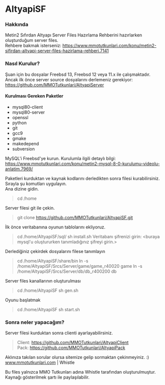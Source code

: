 # AltyapiSF

### Hakkında ###
Metin2 Sıfırdan Altyapı Server Files Hazırlama Rehberini hazırlarken oluşturduğum server files.                                                                                       
Rehbere bakmak isterseniz: https://www.mmotutkunlari.com/konu/metin2-sifirdan-altyapi-server-files-hazirlama-rehberi.7141

### Nasıl Kurulur? ####
Şuan için bu dosyalar Freebsd 13, Freebsd 12 veya 11.x ile çalışmaktadır. 
Ancak ilk önce server source dosyalarını derlemeniz gerekiyor: https://github.com/MMOTutkunlari/AltyapiServer

#### Kurulması Gereken Paketler ####
* mysql80-client
* mysql80-server
* openssl
* python
* git
* gcc9
* gmake
* makedepend
* subversion


MySQL'i Freebsd'ye kurun. Kurulumla ilgili detaylı bilgi: https://www.mmotutkunlari.com/konu/metin2-mysql-8-0-kurulumu-videolu-anlatim.7969/

Paketleri kurduktan ve kaynak kodlarını derledikten sonra filesi kurabilirsiniz.
Sırayla şu komutları uygulayın.                                                                                                                                                   
Ana dizine gidin.
> cd /home

Server filesi git ile çekin.
> git clone https://github.com/MMOTutkunlari/AltyapiSF.git

İlk önce veritabanına oyunun tablolarını ekliyoruz.
> cd /home/AltyapiSF/sql/
> sh install.sh
> Veritabanı şifrenizi girin: <buraya mysql'u oluştururken tanımladığınız şifreyi girin.>

Derlediğiniz çekirdek dosyalarını filese tanımlayın
> cd /home/AltyapiSF/share/bin
> ln -s /home/AltyapiSF/Srcs/Server/game/game_r40020 game
> ln -s /home/AltyapiSF/Srcs/Server/db/db_r400200 db

Server files kanallarının oluşturulması
> cd /home/AltyapiSF
> sh gen.sh

Oyunu başlatmak
> cd /home/AltyapiSF
> sh start.sh

### Sonra neler yapacağım? ###
Server filesi kurduktan sonra clienti ayarlayabilirsiniz.
> Client: https://github.com/MMOTutkunlari/AltyapiClient                                                                                                                         
> Pack: https://github.com/MMOTutkunlari/AltyapiPack

Aklınıza takılan sorular olursa sitemize gelip sormaktan çekinmeyiniz. :)                                                                                                         
www.mmotutkunlari.com | Whistle

Bu files yalnızca MMO Tutkunları adına Whistle tarafından oluşturulmuştur. Kaynağı gösterilmek şartı ile paylaşılabilir.
